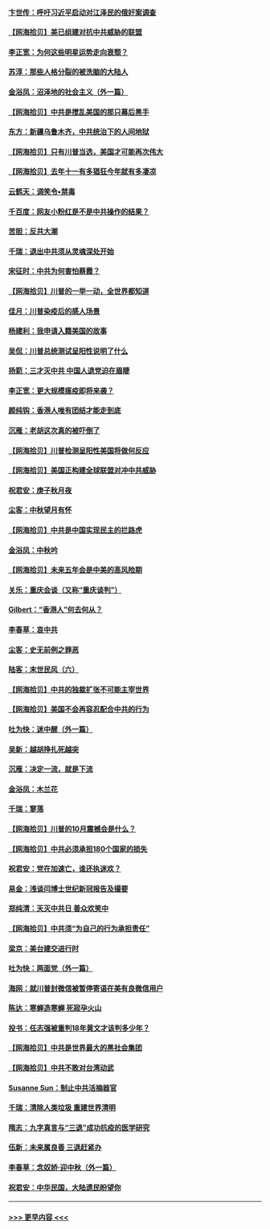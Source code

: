 #### [卞世传：呼吁习近平启动对江泽民的俄奸案调查](../pages/nsc993/n12469722.md?t=10121702) 
#### [【网海拾贝】美已组建对抗中共威胁的联盟](../pages/nsc993/n12469018.md?t=10121702) 
#### [李正宽：为何这些明星运势走向衰颓？](../pages/nsc993/n12468730.md?t=10121702) 
#### [苏淳：那些人格分裂的被洗脑的大陆人](../pages/nsc993/n12467858.md?t=10121702) 
#### [金浴凤：沼泽地的社会主义（外一篇）](../pages/nsc993/n12467792.md?t=10121702) 
#### [【网海拾贝】中共是搅乱美国的那只幕后黑手](../pages/nsc993/n12467700.md?t=10121702) 
#### [东方：新疆乌鲁木齐，中共统治下的人间地狱](../pages/nsc993/n12466075.md?t=10121702) 
#### [【网海拾贝】只有川普当选，美国才可能再次伟大](../pages/nsc993/n12466013.md?t=10121702) 
#### [【网海拾贝】去年十一有多猖狂今年就有多凄凉](../pages/nsc993/n12463649.md?t=10121702) 
#### [云鹤天：调笑令▪禁毒](../pages/nsc993/n12462975.md?t=10121702) 
#### [千百度：网友小粉红是不是中共操作的结果？](../pages/nsc993/n12461025.md?t=10121702) 
#### [苦胆：反共大潮](../pages/nsc993/n12459469.md?t=10121702) 
#### [千瑞：退出中共须从灵魂深处开始](../pages/nsc993/n12459437.md?t=10121702) 
#### [宋征时：中共为何害怕蔡霞？](../pages/nsc993/n12459097.md?t=10121702) 
#### [【网海拾贝】川普的一举一动，全世界都知道](../pages/nsc993/n12458825.md?t=10121702) 
#### [佳月：川普染疫后的感人场景](../pages/nsc993/n12456994.md?t=10121702) 
#### [杨建利：我申请入籍美国的故事](../pages/nsc993/n12455635.md?t=10121702) 
#### [吴侃：川普总统测试呈阳性说明了什么](../pages/nsc993/n12451869.md?t=10121702) 
#### [扬箭：三才灭中共 中国人退党迫在眉睫](../pages/nsc993/n12451842.md?t=10121702) 
#### [李正宽：更大规模瘟疫即将来袭？](../pages/nsc993/n12451455.md?t=10121702) 
#### [颜纯钩：香港人唯有团结才能走到底](../pages/nsc993/n12450870.md?t=10121702) 
#### [沉雁：老胡这次真的被吓倒了](../pages/nsc993/n12449796.md?t=10121702) 
#### [【网海拾贝】川普检测呈阳性美国将做何反应](../pages/nsc993/n12449042.md?t=10121702) 
#### [【网海拾贝】美国正构建全球联盟对冲中共威胁](../pages/nsc993/n12446580.md?t=10121702) 
#### [祝君安：庚子秋月夜](../pages/nsc993/n12445870.md?t=10121702) 
#### [尘客：中秋望月有怀](../pages/nsc993/n12444632.md?t=10121702) 
#### [【网海拾贝】中共是中国实现民主的拦路虎](../pages/nsc993/n12443573.md?t=10121702) 
#### [金浴凤：中秋吟](../pages/nsc993/n12441773.md?t=10121702) 
#### [【网海拾贝】未来五年会是中美的高风险期](../pages/nsc993/n12440760.md?t=10121702) 
#### [关乐：重庆会谈（又称“重庆谈判”）](../pages/nsc993/n12437525.md?t=10121702) 
#### [Gilbert：“香港人”何去何从？](../pages/nsc993/n12435894.md?t=10121702) 
#### [李春草：哀中共](../pages/nsc993/n12435874.md?t=10121702) 
#### [尘客：史无前例之罪恶](../pages/nsc993/n12435762.md?t=10121702) 
#### [陆客：末世民风（六）](../pages/nsc993/n12435354.md?t=10121702) 
#### [【网海拾贝】中共的独裁扩张不可能主宰世界](../pages/nsc993/n12435151.md?t=10121702) 
#### [【网海拾贝】美国不会再容忍配合中共的行为](../pages/nsc993/n12433808.md?t=10121702) 
#### [吐为快：迷中醒（外一篇）](../pages/nsc993/n12433585.md?t=10121702) 
#### [吴新：越胡挣扎死越突](../pages/nsc993/n12433562.md?t=10121702) 
#### [沉雁：决定一流，就是下流](../pages/nsc993/n12432128.md?t=10121702) 
#### [金浴凤：木兰花](../pages/nsc993/n12432124.md?t=10121702) 
#### [千瑞：寥落](../pages/nsc993/n12432071.md?t=10121702) 
#### [【网海拾贝】川普的10月震撼会是什么？](../pages/nsc993/n12431624.md?t=10121702) 
#### [【网海拾贝】中共必须承担180个国家的损失](../pages/nsc993/n12428893.md?t=10121702) 
#### [祝君安：党在加速亡，谁还执迷欢？](../pages/nsc993/n12428652.md?t=10121702) 
#### [易金：浅谈闫博士世纪新冠报告及撮要](../pages/nsc993/n12426822.md?t=10121702) 
#### [郑纯清：天灭中共日 善众欢笑中](../pages/nsc993/n12426784.md?t=10121702) 
#### [【网海拾贝】中共须“为自己的行为承担责任”](../pages/nsc993/n12426067.md?t=10121702) 
#### [梁京：美台建交进行时](../pages/nsc993/n12424066.md?t=10121702) 
#### [吐为快：两面党（外一篇）](../pages/nsc993/n12424043.md?t=10121702) 
#### [海网：就川普封微信被暂停寄语在美有良微信用户](../pages/nsc993/n12424021.md?t=10121702) 
#### [陈达：寒蝉造寒蝉 死寂孕火山](../pages/nsc993/n12423958.md?t=10121702) 
#### [投书：任志强被重判18年黄文才该判多少年？](../pages/nsc993/n12423672.md?t=10121702) 
#### [【网海拾贝】中共是世界最大的黑社会集团](../pages/nsc993/n12423543.md?t=10121702) 
#### [【网海拾贝】中共不敢对台湾动武](../pages/nsc993/n12421418.md?t=10121702) 
#### [Susanne Sun：制止中共活摘器官](../pages/nsc993/n12419654.md?t=10121702) 
#### [千瑞：清除人类垃圾 重建世界清明](../pages/nsc993/n12419414.md?t=10121702) 
#### [隋志：九字真言与“三退”成功抗疫的医学研究](../pages/nsc993/n12419248.md?t=10121702) 
#### [伍新：未来属良善 三退赶紧办](../pages/nsc993/n12418496.md?t=10121702) 
#### [李春草：念奴娇·迎中秋（外一篇）](../pages/nsc993/n12418465.md?t=10121702) 
#### [祝君安：中华民国，大陆遗民盼望你](../pages/nsc993/n12418089.md?t=10121702) 

----
#### [ >>> 更早内容 <<< ](../indexes/nsc993-earlier.md)
